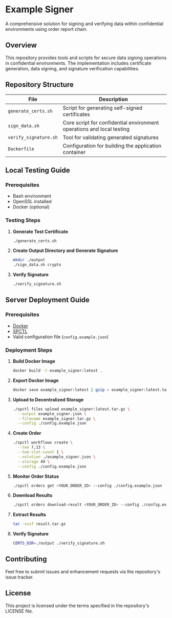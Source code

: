 # Example Signer

A comprehensive solution for signing and verifying data within confidential environments using order report chain.

## Overview

This repository provides tools and scripts for secure data signing operations in confidential environments. The implementation includes certificate generation, data signing, and signature verification capabilities.

## Repository Structure

| File | Description |
|------|-------------|
| `generate_certs.sh` | Script for generating self-signed certificates |
| `sign_data.sh` | Core script for confidential environment operations and local testing |
| `verify_signature.sh` | Tool for validating generated signatures |
| `Dockerfile` | Configuration for building the application container |

## Local Testing Guide

### Prerequisites

- Bash environment
- OpenSSL installed
- Docker (optional)

### Testing Steps

1. **Generate Test Certificate**
   ```bash
   ./generate_certs.sh
   ```

2. **Create Output Directory and Generate Signature**
   ```bash
   mkdir ./output
   ./sign_data.sh crypto
   ```

3. **Verify Signature**
   ```bash
   ./verify_signature.sh
   ```

## Server Deployment Guide

### Prerequisites

- [Docker](https://docs.docker.com/get-docker/)
- [SPCTL](https://docs.superprotocol.com/cli/)
- Valid configuration file (`config.example.json`)

### Deployment Steps

1. **Build Docker Image**
   ```bash
   docker build -t example_signer:latest .
   ```

2. **Export Docker Image**
   ```bash
   docker save example_signer:latest | gzip > example_signer:latest.tar.gz
   ```

3. **Upload to Decentralized Storage**
   ```bash
   ./spctl files upload example_signer:latest.tar.gz \
     --output example_signer.json \
     --filename example_signer.tar.gz \
     --config ./config.example.json
   ```

4. **Create Order**
   ```bash
   ./spctl workflows create \
     --tee 7,13 \
     --tee-slot-count 1 \
     --solution ./example_signer.json \
     --storage 49 \
     --config ./config.example.json
   ```

5. **Monitor Order Status**
   ```bash
   ./spctl orders get <YOUR_ORDER_ID> --config ./config.example.json
   ```

6. **Download Results**
   ```bash
   ./spctl orders download-result <YOUR_ORDER_ID> --config ./config.example.json
   ```

7. **Extract Results**
   ```bash
   tar -xvzf result.tar.gz
   ```

8. **Verify Signature**
   ```bash
   CERTS_DIR=./output ./verify_signature.sh
   ```

## Contributing

Feel free to submit issues and enhancement requests via the repository's issue tracker.

## License

This project is licensed under the terms specified in the repository's LICENSE file.

